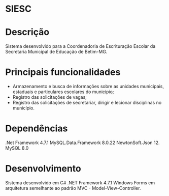 # SIESC

# Descrição
Sistema desenvolvido para a Coordenadoria de Escrituração Escolar da Secretaria Municipal de Educação de Betim-MG.

# Principais funcionalidades
* Armazenamento e busca de informações sobre as unidades municipais, estaduais e particulares escolares do município;
* Registro das solicitações de vagas;
* Registro das solicitações de secretariar, dirigir e lecionar disciplinas no município.

# Dependências
.Net Framework 4.7.1
MySQL.Data.Framework 8.0.22
NewtonSoft.Json 12.
MySQL 8.0

# Desenvolvimento
Sistema desenvolvido em C# .NET Framework 4.7.1 Windows Forms em arquitetura semelhante ao padrão MVC - Model-View-Controller.


